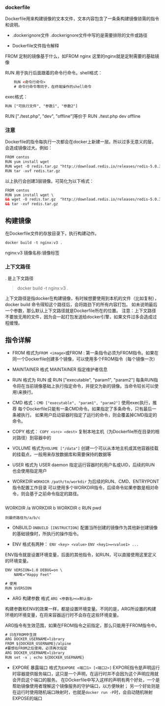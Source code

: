 ### dockerfile
Dockerfile用来构建镜像的文本文件，文本内容包含了一条条构建镜像锁需的指令和说明。

* .dockerignore文件
.dockerignore文件中写的是需要排除的文件或路径
  
* Dockerfile文件指令解释

FROM 定制的镜像基于什么，如FROM nginx  这里的nginx就是定制需要的基础镜像

RUN  用于执行后面跟着的命令行命令。shell格式：
```html
    RUN <命令行命令>
    # 命令行命令等同于，在终端操作的shell命令
```

exec格式：
```html
RUN ["可执行文件", "参数1", "参数2"]
```
RUN ["./test.php", "dev", "offline"]等价于 RUN ./test.php dev offline

### 注意
Dockerfile的指令每执行一次都会在docker上新建一层。所以过多无意义的层，会造成镜像过大。例如：
```html
FROM centos
RUN yum install wget
RUN wget -O redis.tar.gz "http://download.redis.io/releases/redis-5.0.3.tar.gz"
RUN tar -xvf redis.tar.gz
```
以上执行会创建3层镜像。可简化为以下格式：
```html
FROM centos
RUN yum install wget \
&& wget -O redis.tar.gz  "http://download.redis.io/releases/redis-5.0.3.tar.gz"
&& tar -xvf redis.tar.gz
```
## 构建镜像
在Dockerfile文件的存放目录下，执行构建动作。
```html
docker build -t nginx:v3 .
```
nginx:v3 镜像名称:镜像标签

### 上下文路径
. 是上下文路径
> docker build -t nginx:v3 .

上下文路径是指docker在构建镜像，有时候想要使用到本机的文件（比如复制），docker build 命令得知这个路径后，会将路劲下的所有内容打包。
如未说明最后一个参数，那么默认上下文路径就是Dockerfile所在的位置。
注意：上下文路径不要放无用的文件，因为会一起打包发送给docker引擎，如果文件过多会造成过程缓慢。

## 指令详解
* FROM 
  格式为`FROM <image>`或FROM <image>:<tag>
  第一条指令必须为FROM指令。如果在同一个Dockerfile创建多个镜像，可以使用多个FROM指令（每个镜像一次）

* MAINTAINER
    格式 MAINTAINER <name> 指定维护者信息
  
* RUN
    格式为 RUN <command> 或 RUN ["executable", "param1", "param2"]
每条RUN指令将在当前镜像基础上执行指定命令，并提交为新的镜像。当命令较长可以使用\来换行。

* CMD
    格式：`CMD ["executable", "param1", "param2"]` 使用exec执行，推荐
    每个Dockerfile只能有一条CMD命令。如果指定了多条命令，只有最后一条被执行。
    如果用户启动容器时指定了运行的命令，则会覆盖掉CMD指定的命令。

* COPY
格式： `COPY <src> <dest>`
  复制本地主机<src>（为Dockerfile所在目录的相对路径）到容器中的<dest>
  
* VOLUME
格式为`VOLUME ["/data"]`
  创建一个可以从本地主机或其他容器挂载的挂载点，一般用来存放数据库和需要保持的数据等
  
* USER
格式为 USER daemon
  指定运行容器时的用户名或UID，后续的RUN 也会使用指定用户
  
* WORKDIR
`WORKDIR /path/to/workdir`
  为后续的RUN、CMD、ENTRYPONT指令配置工作目录
  可以使用多个WORKDIR指令，后续命令如果参数是相对命令，则会基于之前命令指定的路径。
  ```html
WORKDIR /a
WORKDIR b
WORKDIR c
RUN pwd
```
则最终路径为/a/b/c
```
* ONBUILD
`ONBUILD [INSTRUCTION]`
配置当所创建的镜像作为其他新创建镜像的基础镜像时，所执行的操作指令。

* ENV
格式有两种：
  `ENV <key> <value>`
  `ENV <key1>=<value1> ...`
  
ENV指令就是设置环境变量，后面的其他指令，如RUN，可以直接使用这里定义的环境变量。
```html
ENV VERSION=1.0 DEBUG=on \
    NAME="Happy Feet"

# 使用
RUN $VERSION
```

* ARG 构建参数
格式 `ARG <参数名><=默认值>`
  
构建参数和ENV的效果一样，都是设置环境变量。不同的是，ARG所设置的构建环境的环境变量，在将来容器运行时不会存在这些环境变量。

ARG指令有生效范围，如果在FROM指令之前指定，那么只能用于FROM指令中。
```html
# 只在FROM中生效
ARG DOCKER_USERNAME=library
FROM ${DOCKER_USERNAME}/alpine
#要想在FROM之后使用，必须再次指定
ARG DOCKER_USERNAME=library
RUN set -x ; echo ${DOCKER_USERNAME}

```

* EXPORE 暴露端口
格式为`EXPORE <端口1> [<端口2>]`
  EXPORE指令是声明运行时容器提供服务端口，这只是一个声明，在运行时并不会因为这个声明应用就会开启这个端口的服务。
  在DOckerfile中写入这样的声明有两个好处，一个是帮助镜像使用者理解这个镜像服务的守护端口，以方便映射；
  另一个好处则是在运行时使用随机端口映射时，也就是`docker run -P`时，会自动随机映射EXPOSE的端口
  

